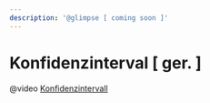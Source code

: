 ```yaml
---
description: '@glimpse [ coming soon ]'
---
```


# Konfidenzinterval \[ ger. ]

@video [Konfidenzintervall](https://studyflix.de/statistik/konfidenzintervall-1580)
